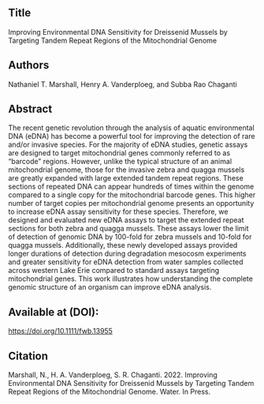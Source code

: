 ## Title
Improving Environmental DNA Sensitivity for Dreissenid Mussels by Targeting Tandem Repeat Regions of the Mitochondrial Genome

## Authors
Nathaniel T. Marshall, Henry A. Vanderploeg, and Subba Rao Chaganti

## Abstract
The recent genetic revolution through the analysis of aquatic environmental DNA (eDNA) has become a powerful tool for improving the detection of rare and/or invasive species. For the majority of eDNA studies, genetic assays are designed to target mitochondrial genes commonly referred to as “barcode” regions. However, unlike the typical structure of an animal mitochondrial genome, those for the invasive zebra and quagga mussels are greatly expanded with large extended tandem repeat regions. These sections of repeated DNA can appear hundreds of times within the genome compared to a single copy for the mitochondrial barcode genes. This higher number of target copies per mitochondrial genome presents an opportunity to increase eDNA assay sensitivity for these species. Therefore, we designed and evaluated new eDNA assays to target the extended repeat sections for both zebra and quagga mussels. These assays lower the limit of detection of genomic DNA by 100-fold for zebra mussels and 10-fold for quagga mussels. Additionally, these newly developed assays provided longer durations of detection during degradation mesocosm experiments and greater sensitivity for eDNA detection from water samples collected across western Lake Erie compared to standard assays targeting mitochondrial genes. This work illustrates how understanding the complete genomic structure of an organism can improve eDNA analysis.

## Available at (DOI):
https://doi.org/10.1111/fwb.13955

## Citation
Marshall, N., H. A. Vanderploeg, S. R. Chaganti. 2022. Improving Environmental DNA Sensitivity for Dreissenid Mussels by Targeting Tandem Repeat Regions of the Mitochondrial Genome. Water. In Press.
